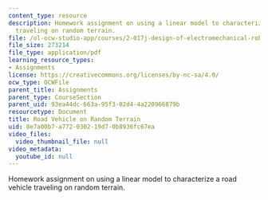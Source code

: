 ```yaml
---
content_type: resource
description: Homework assignment on using a linear model to characterize a road vehicle
  traveling on random terrain.
file: /ol-ocw-studio-app/courses/2-017j-design-of-electromechanical-robotic-systems-fall-2009/8e7a00b7a772030219d70b8936fc67ea_MIT2_017JF09_p16.pdf
file_size: 273214
file_type: application/pdf
learning_resource_types:
- Assignments
license: https://creativecommons.org/licenses/by-nc-sa/4.0/
ocw_type: OCWFile
parent_title: Assignments
parent_type: CourseSection
parent_uid: 93ea44dc-663a-95f3-02d4-4a220966879b
resourcetype: Document
title: Road Vehicle on Random Terrain
uid: 8e7a00b7-a772-0302-19d7-0b8936fc67ea
video_files:
  video_thumbnail_file: null
video_metadata:
  youtube_id: null
---
```

Homework assignment on using a linear model to characterize a road vehicle traveling on random terrain.
